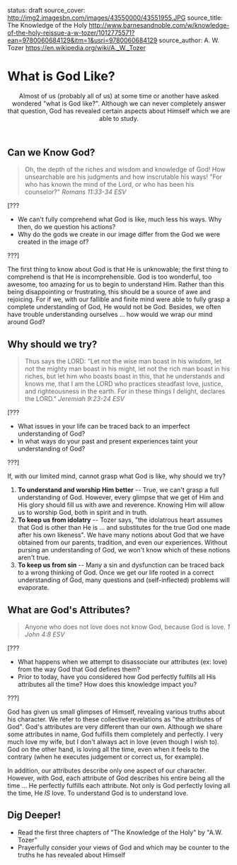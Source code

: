 status: draft
source_cover: http://img2.imagesbn.com/images/43550000/43551955.JPG
source_title: The Knowledge of the Holy
              http://www.barnesandnoble.com/w/knowledge-of-the-holy-reissue-a-w-tozer/1012775571?ean=9780060684129&itm=1&usri=9780060684129
source_author: A. W. Tozer
               https://en.wikipedia.org/wiki/A._W._Tozer

What is God Like?
=================

<header markdown=1>
Almost of us (probably all of us) at some time or another have asked wondered "what is God like?". Although we can never completely answer that question, God has revealed certain aspects about Himself which we are able to study.
</header>




<article markdown=1>

Can we Know God?
----------------

> Oh, the depth of the riches and wisdom and knowledge of God! How unsearchable are his judgments and how inscrutable his ways!
    "For who has known the mind of the Lord, or who has been his counselor?"
<cite>Romans 11:33-34 ESV</cite>

[???

* We can't fully comprehend what God is like, much less his ways. Why then, do we question his actions?
* Why do the gods we create in our image differ from the God we were created in the image of?

???]


The first thing to know about God is that He is unknowable; the first thing to comprehend is that He is incomprehensible. God is too wonderful, too awesome, too amazing for us to begin to understand Him. Rather than this being disappointing or frustrating, this should be a source of awe and rejoicing. For if we, with our fallible and finite mind were able to fully grasp a complete understanding of God, He would not be God. Besides, we often have trouble understanding ourselves ... how would we wrap our mind around God?

Why should we try?
------------------

> Thus says the LORD: "Let not the wise man boast in his wisdom, let not the mighty man boast in his might, let not the rich man boast in his riches, but let him who boasts boast in this, that he understands and knows me, that I am the LORD who practices steadfast love, justice, and righteousness in the earth. For in these things I delight, declares the LORD."
<cite>Jeremiah 9:23-24 ESV</cite>

[???

* What issues in your life can be traced back to an imperfect understanding of God?
* In what ways do your past and present experiences taint your understanding of God?

???]

If, with our limited mind, cannot grasp what God is like, why should we try?

1. **To understand and worship Him better** -- True, we can't grasp a full understanding of God. However, every glimpse that we get of Him and His glory should fill us with awe and reverence. Knowing Him will allow us to worship God, both in spirit and in truth.
2. **To keep us from idolatry** -- Tozer says, "the idolatrous heart assumes that God is other than He is ... and substitutes for the true God one made after his own likeness". We have many notions about God that we have obtained from our parents, tradition, and even our experiences. Without pursing an understanding of God, we won't know which of these notions aren't true.
3. **To keep us from sin** -- Many a sin and dysfunction can be traced back to a wrong thinking of God. Once we get our life rooted in a correct understanding of God, many questions and (self-inflected) problems will evaporate.

What are God's Attributes?
-------------------------

> Anyone who does not love does not know God, because God is love. 
<cite>1 John 4:8 ESV</cite>

[???

* What happens when we attempt to disassociate our attributes (ex: love) from the way God that God defines them?
* Prior to today, have you considered how God perfectly fulfills all His attributes all the time? How does this knowledge impact you?

???]

God has given us small glimpses of Himself, revealing various truths about his character. We refer to these collective revelations as "the attributes of God". God's attributes are very different than our own. Although we share some attributes in name, God fulfills them completely and perfectly. I very much love my wife, but I don't always act in love (even though I wish to). God on the other hand, is loving all the time, even when it feels to the contrary (when he executes judgement or correct us, for example).

In addition, our attributes describe only one aspect of our character. However, with God, each attribute of God describes his entire being all the time ... He perfectly fulfills each attribute. Not only is God perfectly loving all the time, He *IS* love. To understand God is to understand love.

</article>




<footer markdown=1>

Dig Deeper!
----------

* Read the first three chapters of "The Knowledge of the Holy" by "A.W. Tozer"
* Prayerfully consider your views of God and which may be counter to the truths he has revealed about Himself

</footer>
